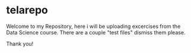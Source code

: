 # telarepo

Welcome to my Repository, here i will be uploading excercises from the Data Science course. There are a couple "test files" dismiss them please. 

Thank you!
